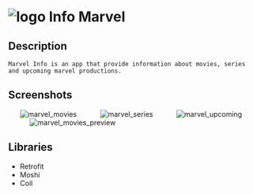 # ![logo](https://user-images.githubusercontent.com/42875282/147277101-2819781a-117f-4a95-9ae0-81196a53eb5b.png) Info Marvel

## Description
```
Marvel Info is an app that provide information about movies, series and upcoming marvel productions.
```

## Screenshots
&nbsp;&nbsp;&nbsp;&nbsp;&nbsp;
![marvel_movies](https://user-images.githubusercontent.com/42875282/147277957-7b83908c-27ba-4288-9e2e-a89ab78b8651.png)
&nbsp;&nbsp;&nbsp;&nbsp;&nbsp;&nbsp;&nbsp;&nbsp;&nbsp;&nbsp;
![marvel_series](https://user-images.githubusercontent.com/42875282/147278233-949d39fa-0649-49b1-9586-d3cfdea9f1ff.png)
&nbsp;&nbsp;&nbsp;&nbsp;&nbsp;&nbsp;&nbsp;&nbsp;&nbsp;&nbsp;
![marvel_upcoming](https://user-images.githubusercontent.com/42875282/147278543-bcc73335-2bad-43ba-9175-0a979c888fb4.png)
&nbsp;&nbsp;&nbsp;&nbsp;&nbsp;&nbsp;&nbsp;&nbsp;&nbsp;&nbsp;
![marvel_movies_preview](https://user-images.githubusercontent.com/42875282/147279816-b5e8e2b5-ae35-422a-996d-ff47aabbca2c.png)




## Libraries
* Retrofit
* Moshi
* Coil
